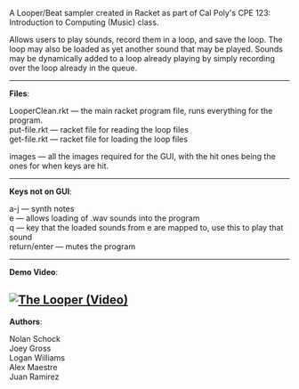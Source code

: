 A Looper/Beat sampler created in Racket as part of Cal Poly's CPE 123: Introduction to Computing (Music) class. 

Allows users to play sounds, record them in a loop, and save the loop. The loop may also be loaded as yet another sound that may be played.
Sounds may be dynamically added to a loop already playing by simply recording over the loop already in the queue.

---

**Files**:

LooperClean.rkt — the main racket program file, runs everything for the program.  
put-file.rkt — racket file for reading the loop files  
get-file.rkt — racket file for loading the loop files  

images — all the images required for the GUI, with the hit ones being the ones for when keys are hit.

---

**Keys not on GUI**:

a-j — synth notes  
e — allows loading of .wav sounds into the program  
q — key that the loaded sounds from e are mapped to, use this to play that sound  
return/enter — mutes the program

---

**Demo Video**:

[![The Looper (Video)](https://i.ytimg.com/vi/_KHMQIwjzIE/mqdefault.jpg)](http://youtu.be/_KHMQIwjzIE)
---

**Authors**: 

Nolan Schock  
         Joey Gross  
         Logan Williams  
         Alex Maestre  
         Juan Ramirez
